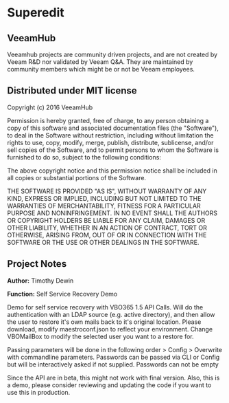 # Superedit
## VeeamHub
Veeamhub projects are community driven projects, and are not created by Veeam R&D nor validated by Veeam Q&A. They are maintained by community members which might be or not be Veeam employees. 

## Distributed under MIT license
Copyright (c) 2016 VeeamHub

Permission is hereby granted, free of charge, to any person obtaining a copy of this software and associated documentation files (the "Software"), to deal in the Software without restriction, including without limitation the rights to use, copy, modify, merge, publish, distribute, sublicense, and/or sell copies of the Software, and to permit persons to whom the Software is furnished to do so, subject to the following conditions:

The above copyright notice and this permission notice shall be included in all copies or substantial portions of the Software.

THE SOFTWARE IS PROVIDED "AS IS", WITHOUT WARRANTY OF ANY KIND, EXPRESS OR IMPLIED, INCLUDING BUT NOT LIMITED TO THE WARRANTIES OF MERCHANTABILITY, FITNESS FOR A PARTICULAR PURPOSE AND NONINFRINGEMENT. IN NO EVENT SHALL THE AUTHORS OR COPYRIGHT HOLDERS BE LIABLE FOR ANY CLAIM, DAMAGES OR OTHER LIABILITY, WHETHER IN AN ACTION OF CONTRACT, TORT OR OTHERWISE, ARISING FROM, OUT OF OR IN CONNECTION WITH THE SOFTWARE OR THE USE OR OTHER DEALINGS IN THE SOFTWARE.


## Project Notes
**Author:** Timothy Dewin

**Function:** Self Service Recovery Demo


Demo for self service recovery with VBO365 1.5 API Calls. Will do the authentication with an LDAP source (e.g. active directory), and then allow the user to restore it's own mails back to it's original location. Please download, modify maestroconf.json to reflect your environment. Change VBOMailBox to modify the selected user you want to a restore for.

Passing parameters will be done in the following order > Config > Overwrite with commandline parameters. Passwords can be passed via CLI or Config but will be interactively asked if not supplied. Passwords can not be empty


Since the API are in beta, this might not work with final version. Also, this is a demo, please consider reviewing and updating the code if you want to use this in production. 